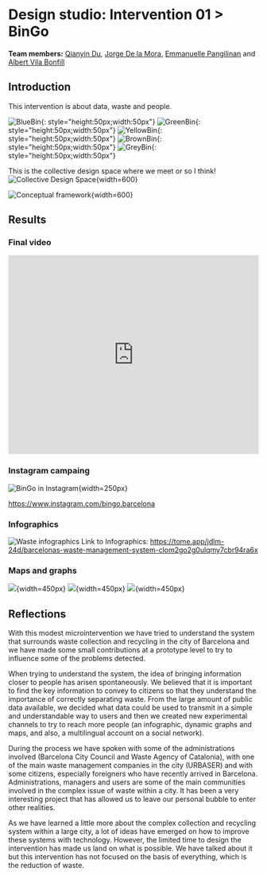 # Design studio: **Intervention 01 > BinGo**

**Team members:**
[Qianyin Du](https://33dudu.github.io/magicreator/),
[Jorge De la Mora](https://jdlm92.github.io/MDEFsite/),
[Emmanuelle Pangilinan](https://minnie-at-iaac.github.io/)
and [Albert Vila Bonfill](https://avilabon.github.io/MDEF_Albert/)

## Introduction
This intervention is about data, waste and people. 

![BlueBin](../../images/BlueBin.png){: style="height:50px;width:50px"}
![GreenBin](../../images/GreenBin.png){: style="height:50px;width:50px"}
![YellowBin](../../images/YellowBin.png){: style="height:50px;width:50px"}
![BrownBin](../../images/BrownBin.png){: style="height:50px;width:50px"}
![GreyBin](../../images/GreyBin.png){: style="height:50px;width:50px"}

This is the collective design space where we meet or so I think!
![Collective Design Space](../../images/BingoCDS.PNG){width=600}

![Conceptual framework](../../images/BingoConcepts.png){width=600}



## Results
### Final video
<iframe width="100%" height="400px" src="https://www.youtube.com/embed/fhhr1BJ_tmA?si=WUGzP55aOYNgaadA" title="YouTube video player" frameborder="0" allow="accelerometer; autoplay; clipboard-write; encrypted-media; gyroscope; picture-in-picture; web-share" allowfullscreen></iframe>

### Instagram campaing
![BinGo in Instagram](../../images/bingo-qr.jpg){width=250px}

https://www.instagram.com/bingo.barcelona

### Infographics
![Waste infographics](../../images/03-bingoInfogr.jpg)
Link to Infographics: https://tome.app/jdlm-24d/barcelonas-waste-management-system-clom2go2g0ulqmy7cbr94ra6x

### Maps and graphs
![](../../images/BCNPOP-1.gif){width=450px}
![](../../images/EvolutionWaste.gif){width=450px}
![](../../images/WasteTypesEvolution2.gif){width=450px}


## Reflections

With this modest microintervention we have tried to understand the system that surrounds waste collection and recycling in the city of Barcelona and we have made some small contributions at a prototype level to try to influence some of the problems detected.

When trying to understand the system, the idea of bringing information closer to people has arisen spontaneously. We believed that it is important to find the key information to convey to citizens so that they understand the importance of correctly separating waste. From the large amount of public data available, we decided what data could be used to transmit in a simple and understandable way to users and then we created new experimental channels to try to reach more people (an infographic, dynamic graphs and maps, and also, a multilingual account on a social network).

During the process we have spoken with some of the administrations involved (Barcelona City Council and Waste Agency of Catalonia), with one of the main waste management companies in the city (URBASER) and with some citizens, especially foreigners who have recently arrived in Barcelona. Administrations, managers and users are some of the main communities involved in the complex issue of waste within a city. It has been a very interesting project that has allowed us to leave our personal bubble to enter other realities.

As we have learned a little more about the complex collection and recycling system within a large city, a lot of ideas have emerged on how to improve these systems with technology. However, the limited time to design the intervention has made us land on what is possible. We have talked about it but this intervention has not focused on the basis of everything, which is the reduction of waste.